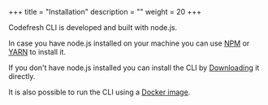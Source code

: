 +++
title = "Installation"
description = ""
weight = 20
+++

Codefresh CLI is developed and built with node.js. <br />

In case you have node.js installed on your machine you can use [NPM](/cli/installation/npm) or [YARN](/cli/installation/yarn) to install it.<br>

If you don't have node.js installed you can install the CLI by [Downloading](/cli/installation/download) it directly.<br />

It is also possible to run the CLI using a [Docker image](/cli/installation/docker).
